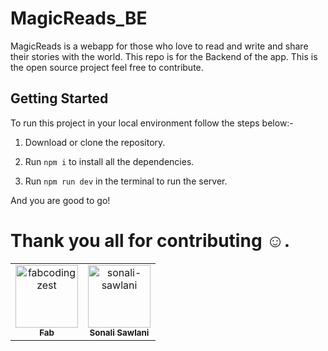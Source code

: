 # MagicReads_BE
MagicReads is a webapp for those who love to read and write and share their stories with the world. This repo is for the Backend of the app.
This is the open source project feel free to contribute.

## Getting Started

To run this project in your local environment follow the steps below:-

1. Download or clone the repository.

2. Run `npm i` to install all the dependencies.

3. Run `npm run dev` in the terminal to run the server.

And you are good to go!


# Thank you all for contributing  :relaxed:.

<!-- readme: contributors -start --> 
<table>
<tr>
    <td align="center">
        <a href="https://github.com/fabcodingzest">
            <img src="https://avatars1.githubusercontent.com/u/48706652?v=4" width="100;" alt="fabcodingzest"/>
            <br />
            <sub><b>Fab</b></sub>
        </a>
    </td>
    <td align="center">
        <a href="https://github.com/sonali-sawlani">
            <img src="https://avatars3.githubusercontent.com/u/26659421?v=4" width="100;" alt="sonali-sawlani"/>
            <br />
            <sub><b>Sonali Sawlani</b></sub>
        </a>
    </td></tr>
</table>
<!-- readme: contributors -end -->
